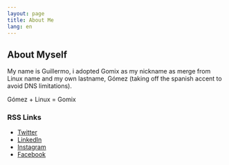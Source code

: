 ```yaml
---
layout: page
title: About Me
lang: en
---
```

## About Myself

My name is Guillermo, i adopted Gomix as my nickname as merge from Linux name and my own lastname, Gómez (taking off the spanish accent to avoid DNS limitations).

Gómez + Linux = Gomix

### RSS Links

* [Twitter](https://twitter.com/ggomezs)
* [LinkedIn](https://www.linkedin.com/in/guillermo-g%C3%B3mez-51112882/)
* [Instagram](https://www.instagram.com/ggomixs/)
* [Facebook](https://www.instagram.com/ggomixs/)

